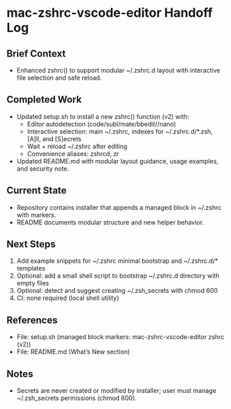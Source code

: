 # mac-zshrc-vscode-editor Handoff Log

## Brief Context

- Enhanced zshrc() to support modular ~/.zshrc.d layout with interactive file selection and safe reload.

## Completed Work

- Updated setup.sh to install a new zshrc() function (v2) with:
  - Editor autodetection (code/subl/mate/bbedit//nano)
  - Interactive selection: main ~/.zshrc, indexes for ~/.zshrc.d/*.zsh, [A]ll, and [S]ecrets
  - Wait + reload ~/.zshrc after editing
  - Convenience aliases: zshrcd, zr
- Updated README.md with modular layout guidance, usage examples, and security note.

## Current State

- Repository contains installer that appends a managed block in ~/.zshrc with markers.
- README documents modular structure and new helper behavior.

## Next Steps

1. Add example snippets for ~/.zshrc minimal bootstrap and ~/.zshrc.d/* templates
2. Optional: add a small shell script to bootstrap ~/.zshrc.d directory with empty files
3. Optional: detect and suggest creating ~/.zsh_secrets with chmod 600
4. CI: none required (local shell utility)

## References

- File: setup.sh (managed block markers: mac-zshrc-vscode-editor zshrc (v2))
- File: README.md (What’s New section)

## Notes

- Secrets are never created or modified by installer; user must manage ~/.zsh_secrets permissions (chmod 600).

